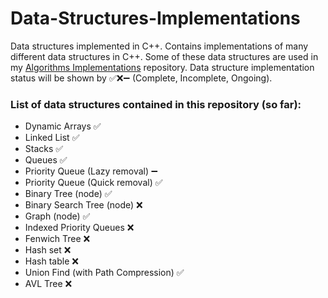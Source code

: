 # Data-Structures-Implementations
Data structures implemented in C++.
Contains implementations of many different data structures in C++.
Some of these data structures are used in my [Algorithms Implementations](https://github.com/AtinChing/Algorithms-Implementations) repository.
Data structure implementation status will be shown by ✅❌➖ (Complete, Incomplete, Ongoing).

### List of data structures contained in this repository (so far):
- Dynamic Arrays ✅
- Linked List ✅
- Stacks ✅
- Queues ✅
- Priority Queue (Lazy removal) ➖
- Priority Queue (Quick removal) ✅
- Binary Tree (node) ✅
- Binary Search Tree (node) ❌
- Graph (node) ✅
- Indexed Priority Queues ❌
- Fenwich Tree ❌
- Hash set ❌
- Hash table ❌
- Union Find (with Path Compression) ✅
- AVL Tree ❌
